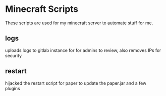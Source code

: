 # Minecraft Scripts

These scripts are used for my minecraft server to automate stuff for me.

## logs
uploads logs to gitlab instance for for admins to review, also removes IPs for security

## restart
hijacked the restart script for paper to update the paper.jar and a few plugins